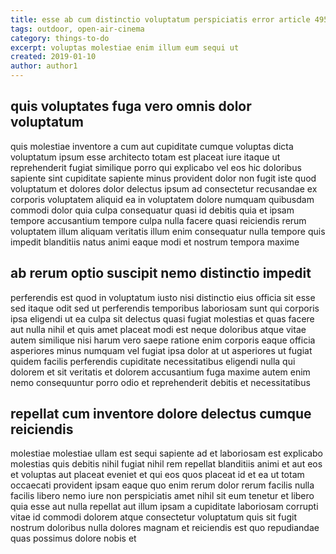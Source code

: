 ```yaml
---
title: esse ab cum distinctio voluptatum perspiciatis error article 4956
tags: outdoor, open-air-cinema
category: things-to-do
excerpt: voluptas molestiae enim illum eum sequi ut
created: 2019-01-10
author: author1
---
```


## quis voluptates fuga vero omnis dolor voluptatum

quis molestiae inventore a cum aut cupiditate cumque voluptas dicta voluptatum ipsum esse architecto totam est placeat iure itaque ut reprehenderit fugiat similique porro qui explicabo vel eos hic doloribus sapiente sint cupiditate sapiente minus provident dolor non fugit iste quod voluptatum et dolores dolor delectus ipsum ad consectetur recusandae ex corporis voluptatem aliquid ea in voluptatem dolore numquam quibusdam commodi dolor quia culpa consequatur quasi id debitis quia et ipsam tempore accusantium tempore culpa nulla facere quasi reiciendis rerum voluptatem illum aliquam veritatis illum enim consequatur nulla tempore quis impedit blanditiis natus animi eaque modi et nostrum tempora maxime

## ab rerum optio suscipit nemo distinctio impedit

perferendis est quod in voluptatum iusto nisi distinctio eius officia sit esse sed itaque odit sed ut perferendis temporibus laboriosam sunt qui corporis ipsa eligendi ut ea culpa sit delectus quasi fugiat molestias et quas facere aut nulla nihil et quis amet placeat modi est neque doloribus atque vitae autem similique nisi harum vero saepe ratione enim corporis eaque officia asperiores minus numquam vel fugiat ipsa dolor at ut asperiores ut fugiat quidem facilis perferendis cupiditate necessitatibus eligendi nulla qui dolorem et sit veritatis et dolorem accusantium fuga maxime autem enim nemo consequuntur porro odio et reprehenderit debitis et necessitatibus

## repellat cum inventore dolore delectus cumque reiciendis

molestiae molestiae ullam est sequi sapiente ad et laboriosam est explicabo molestias quis debitis nihil fugiat nihil rem repellat blanditiis animi et aut eos et voluptas aut placeat eveniet et qui eos quos placeat id et ea ut totam occaecati provident ipsam eaque quo enim rerum dolor rerum facilis nulla facilis libero nemo iure non perspiciatis amet nihil sit eum tenetur et libero quia esse aut nulla repellat aut illum ipsam a cupiditate laboriosam corrupti vitae id commodi dolorem atque consectetur voluptatum quis sit fugit nostrum doloribus nulla dolores magnam et reiciendis est quo repudiandae quas possimus dolore nobis et
